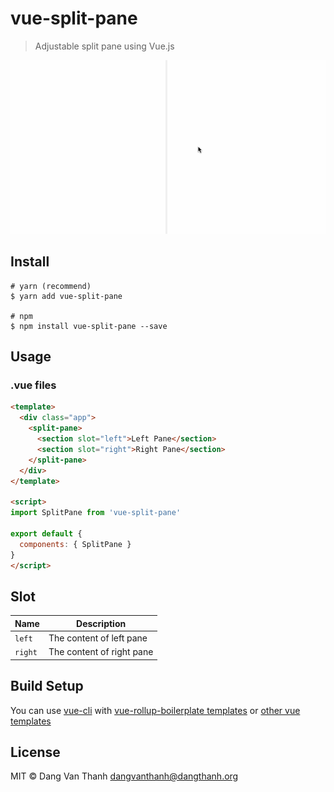# vue-split-pane

> Adjustable split pane using Vue.js

![](screenshot.gif)

## Install

```
# yarn (recommend)
$ yarn add vue-split-pane

# npm
$ npm install vue-split-pane --save
```

## Usage

### .vue files

```html
<template>
  <div class="app">
    <split-pane>
      <section slot="left">Left Pane</section>
      <section slot="right">Right Pane</section>
    </split-pane>
  </div>
</template>

<script>
import SplitPane from 'vue-split-pane'

export default {
  components: { SplitPane }
}
</script>
```

## Slot

| Name           | Description                              |
| -------------- | ---------------------------------------- |
| `left`         | The content of left pane                 |
| `right`        | The content of right pane                |

## Build Setup

You can use [vue-cli](https://github.com/vuejs/vue-cli) with [vue-rollup-boilerplate templates](https://github.com/dangvanthanh/vue-rollup-boilerplate) or [other vue templates](https://github.com/vuejs-templates)

## License

MIT © Dang Van Thanh <dangvanthanh@dangthanh.org>
